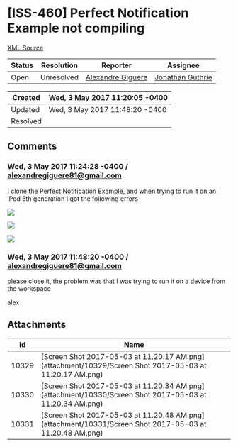# [ISS-460] Perfect Notification Example not compiling

[XML Source](./xml/ISS-460.xml)
<p></p>





Status|Resolution|Reporter|Assignee
------|----------|--------|--------
Open|Unresolved|[Alexandre Giguere](alexandregiguere81@gmail.com)|[Jonathan Guthrie]($jono)





Created|Wed, 3 May 2017 11:20:05 -0400
-------|--------------
Updated|Wed, 3 May 2017 11:48:20 -0400
Resolved|


## Comments




### Wed, 3 May 2017 11:24:28 -0400 / alexandregiguere81@gmail.com 

<p><p>I clone the Perfect Notification Example, and when trying to run it on an iPod 5th generation I got the following errors</p>

<p><span class="image-wrap" style=""><a id="10329_thumb" href="http://jira.perfect.org:8080/secure/attachment/10329/10329_Screen+Shot+2017-05-03+at+11.20.17+AM.png" title="Screen Shot 2017-05-03 at 11.20.17 AM.png" file-preview-type="image" file-preview-id="10329" file-preview-title="Screen Shot 2017-05-03 at 11.20.17 AM.png"><img src="http://jira.perfect.org:8080/secure/thumbnail/10329/_thumb_10329.png" style="border: 0px solid black" /></a></span></p>

<p><span class="image-wrap" style=""><a id="10330_thumb" href="http://jira.perfect.org:8080/secure/attachment/10330/10330_Screen+Shot+2017-05-03+at+11.20.34+AM.png" title="Screen Shot 2017-05-03 at 11.20.34 AM.png" file-preview-type="image" file-preview-id="10330" file-preview-title="Screen Shot 2017-05-03 at 11.20.34 AM.png"><img src="http://jira.perfect.org:8080/secure/thumbnail/10330/_thumb_10330.png" style="border: 0px solid black" /></a></span></p>

<p><span class="image-wrap" style=""><a id="10331_thumb" href="http://jira.perfect.org:8080/secure/attachment/10331/10331_Screen+Shot+2017-05-03+at+11.20.48+AM.png" title="Screen Shot 2017-05-03 at 11.20.48 AM.png" file-preview-type="image" file-preview-id="10331" file-preview-title="Screen Shot 2017-05-03 at 11.20.48 AM.png"><img src="http://jira.perfect.org:8080/secure/thumbnail/10331/_thumb_10331.png" style="border: 0px solid black" /></a></span></p></p>


### Wed, 3 May 2017 11:48:20 -0400 / alexandregiguere81@gmail.com 

<p><p>please close it, the problem was that I was trying to run it on a device from the workspace</p>

<p>alex</p></p>

## Attachments





Id|Name
------|------------
10329|[Screen Shot 2017-05-03 at 11.20.17 AM.png](attachment/10329/Screen Shot 2017-05-03 at 11.20.17 AM.png)
10330|[Screen Shot 2017-05-03 at 11.20.34 AM.png](attachment/10330/Screen Shot 2017-05-03 at 11.20.34 AM.png)
10331|[Screen Shot 2017-05-03 at 11.20.48 AM.png](attachment/10331/Screen Shot 2017-05-03 at 11.20.48 AM.png)

